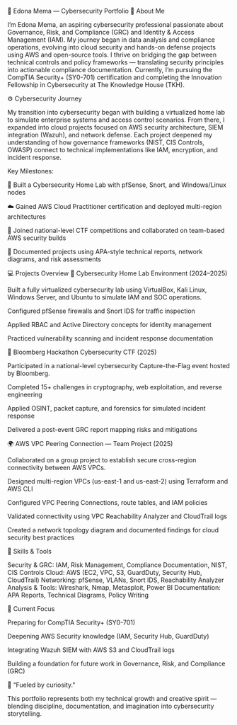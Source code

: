 🐉 Edona Mema — Cybersecurity Portfolio
🌿 About Me

I’m Edona Mema, an aspiring cybersecurity professional passionate about Governance, Risk, and Compliance (GRC) and Identity & Access Management (IAM).
My journey began in data analysis and compliance operations, evolving into cloud security and hands-on defense projects using AWS and open-source tools.
I thrive on bridging the gap between technical controls and policy frameworks — translating security principles into actionable compliance documentation.
Currently, I’m pursuing the CompTIA Security+ (SY0-701) certification and completing the Innovation Fellowship in Cybersecurity at The Knowledge House (TKH).

⚙️ Cybersecurity Journey

My transition into cybersecurity began with building a virtualized home lab to simulate enterprise systems and access control scenarios.
From there, I expanded into cloud projects focused on AWS security architecture, SIEM integration (Wazuh), and network defense.
Each project deepened my understanding of how governance frameworks (NIST, CIS Controls, OWASP) connect to technical implementations like IAM, encryption, and incident response.

Key Milestones:

🔐 Built a Cybersecurity Home Lab with pfSense, Snort, and Windows/Linux nodes

☁️ Gained AWS Cloud Practitioner certification and deployed multi-region architectures

🧩 Joined national-level CTF competitions and collaborated on team-based AWS security builds

🧾 Documented projects using APA-style technical reports, network diagrams, and risk assessments

💻 Projects Overview
🧱 Cybersecurity Home Lab Environment (2024–2025)

Built a fully virtualized cybersecurity lab using VirtualBox, Kali Linux, Windows Server, and Ubuntu to simulate IAM and SOC operations.

Configured pfSense firewalls and Snort IDS for traffic inspection

Applied RBAC and Active Directory concepts for identity management

Practiced vulnerability scanning and incident response documentation

🧠 Bloomberg Hackathon Cybersecurity CTF (2025)

Participated in a national-level cybersecurity Capture-the-Flag event hosted by Bloomberg.

Completed 15+ challenges in cryptography, web exploitation, and reverse engineering

Applied OSINT, packet capture, and forensics for simulated incident response

Delivered a post-event GRC report mapping risks and mitigations

🌍 AWS VPC Peering Connection — Team Project (2025)

Collaborated on a group project to establish secure cross-region connectivity between AWS VPCs.

Designed multi-region VPCs (us-east-1 and us-east-2) using Terraform and AWS CLI

Configured VPC Peering Connections, route tables, and IAM policies

Validated connectivity using VPC Reachability Analyzer and CloudTrail logs

Created a network topology diagram and documented findings for cloud security best practices

🧩 Skills & Tools

Security & GRC: IAM, Risk Management, Compliance Documentation, NIST, CIS Controls
Cloud: AWS (EC2, VPC, S3, GuardDuty, Security Hub, CloudTrail)
Networking: pfSense, VLANs, Snort IDS, Reachability Analyzer
Analysis & Tools: Wireshark, Nmap, Metasploit, Power BI
Documentation: APA Reports, Technical Diagrams, Policy Writing

🧠 Current Focus

Preparing for CompTIA Security+ (SY0-701)

Deepening AWS Security knowledge (IAM, Security Hub, GuardDuty)

Integrating Wazuh SIEM with AWS S3 and CloudTrail logs

Building a foundation for future work in Governance, Risk, and Compliance (GRC)


🐲 “Fueled by curiosity."

This portfolio represents both my technical growth and creative spirit — blending discipline, documentation, and imagination into cybersecurity storytelling.
